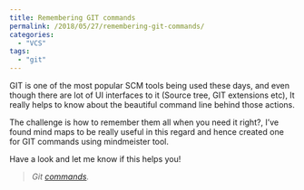 ```yaml
---
title: Remembering GIT commands
permalink: /2018/05/27/remembering-git-commands/
categories:
  - "VCS"
tags:
  - "git"
---
```


GIT is one of the most popular SCM tools being used these days, and even though there are lot of UI
interfaces to it (Source tree, GIT extensions etc), It really helps to know about the beautiful
command line behind those actions.

The challenge is how to remember them all when you need it right?, I’ve found mind maps to be really
useful in this regard and hence created one for GIT commands using mindmeister tool.

Have a look and let me know if this helps you!

> _Git_ <a href="https://mm.tt/938289729?t=72tpR1wN6W" target="_blank"><em>commands</em></a>_._
